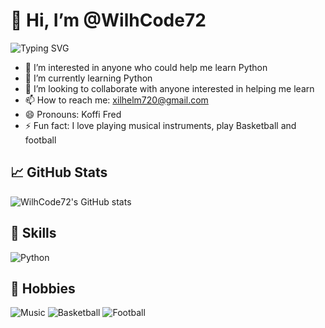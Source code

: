 # 👋 Hi, I’m @WilhCode72

![Typing SVG](https://readme-typing-svg.demolab.com/?lines=Welcome+to+my+GitHub+Profile;I+am+learning+Python;I+love+playing+instruments)

- 👀 I’m interested in anyone who could help me learn Python
- 🌱 I’m currently learning Python
- 💞️ I’m looking to collaborate with anyone interested in helping me learn
- 📫 How to reach me: [xilhelm720@gmail.com](mailto:xilhelm720@gmail.com)
- 😄 Pronouns: Koffi Fred
- ⚡ Fun fact: I love playing musical instruments, play Basketball and football

<!---
WilhCode72/WilhCode72 is a ✨ special ✨ repository because its `README.md` (this file) appears on your GitHub profile.
You can click the Preview link to take a look at your changes.
--->

## 📈 GitHub Stats

![WilhCode72's GitHub stats](https://github-readme-stats.vercel.app/api?username=WilhCode72&show_icons=true&theme=radical)

## 🚀 Skills

![Python](https://img.shields.io/badge/Python-3776AB?style=for-the-badge&logo=python&logoColor=white)

## 🎸 Hobbies

![Music](https://img.shields.io/badge/Music-FF0000?style=for-the-badge&logo=music&logoColor=white)
![Basketball](https://img.shields.io/badge/Basketball-F4A460?style=for-the-badge&logo=basketball&logoColor=white)
![Football](https://img.shields.io/badge/Football-32CD32?style=for-the-badge&logo=football&logoColor=white)
